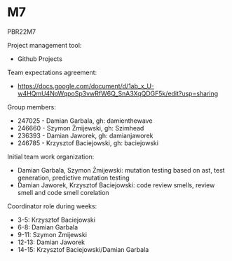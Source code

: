 # M7
PBR22M7

Project management tool:
- Github Projects

Team expectations agreement:
- https://docs.google.com/document/d/1ab_x_U-w4HQmU4NoWqpoSp3vwRfW6Q_SnA3XqQDGF5k/edit?usp=sharing

Group members:
- 247025 - Damian Garbala, gh: damienthewave
- 246660 - Szymon Żmijewski, gh: Szimhead 
- 236393 - Damian Jaworek, gh: damianjaworek
- 246785 - Krzysztof Baciejowski, gh: baciejowski

Initial team work organization:
- Damian Garbala, Szymon Żmijewski:
  mutation testing based on ast, test generation, predictive mutation testing
- Damian Jaworek, Krzysztof Baciejowski:
  code review smells, review smell and code smell corelation

Coordinator role during weeks:
- 3-5: Krzysztof Baciejowski
- 6-8: Damian Garbala
- 9-11: Szymon Żmijewski
- 12-13: Damian Jaworek
- 14-15: Krzysztof Baciejowski/Damian Garbala
